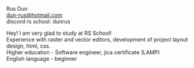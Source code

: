 Rus Dun<br>
dun-rus@hotmail.com<br>
discord rs school: dunrus<br>

Hey! I am very glad to study at RS School!<br>
Experience with raster and vector editors, development of project layout design, html, css.<br>
Higher education - Software engineer, jica certificate (LAMP)<br>
English language - beginner